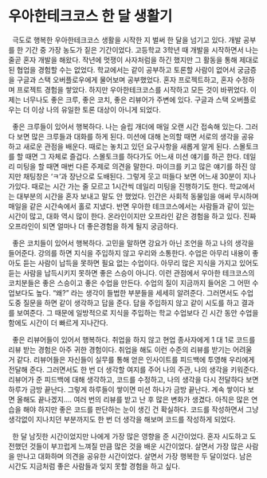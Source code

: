 # 우아한테크코스 한 달 생활기
&nbsp;&nbsp;극도로 행복한 우아한테크코스 생활을 시작한 지 벌써 한 달을 넘기고 있다. 개발 공부를 한 기간 중 가장 농도가 짙은 기간이었다. 고등학교 3학년 때 개발을 시작하면서 나는 
줄곧 혼자 개발을 해왔다. 작년에 멋쟁이 사자처럼을 하긴 했지만 그 활동을 통해 제대로 된 협업을 경험할 수는 없었다. 학교에서는 같이 공부하고 토론할 사람이 없어서 궁금증을 구글과 
스택 오버플로우에게 물어보며 공부했었다. 혼자 프로젝트하고, 혼자 수정하며 프로젝트 경험을 쌓았다. 하지만 우아한테크코스를 시작하고 모든 것이 바뀌었다. 이제는 너무나도 좋은 크루, 
좋은 코치, 좋은 리뷰어가 주변에 있다. 구글과 스택 오버플로우는 더 이상 나의 유일한 토론 대상이 아니게 되었다.  

&nbsp;&nbsp;좋은 크루들이 있어서 행복하다. 나는 슬립 개더에 매일 오랜 시간 접속해 있는다. 그러다 보면 많은 크루들과 대화를 하게 된다. 미션에 대해 논의할 때면 서로의 생각을 
공유하고 새로운 관점을 배운다. 때로는 놓치고 있던 요구사항을 새롭게 알게 된다. 스몰토크를 할 때면 그 자체로 즐겁다. 스몰토크를 하다가도 어느새 미션 얘기를 하곤 한다. 데일리 
미팅을 할 때면 매번 다른 주제로 의견을 말한다. 마이크를 키고 많은 얘기를 하진 않지만 채팅창은 ‘ㅋ’과 장난으로 도배된다. 그렇게 웃고 떠들다 보면 어느새 30분이 지나가있다. 
때로는 시간 가는 줄 모르고 1시간씩 데일리 미팅을 진행하기도 한다. 학교에서는 대부분의 시간을 혼자 보내고 말도 안 했었다. 인간은 사회적 동물임을 애써 무시하며 매일을 같은
시간속에서 홀로 지냈다. 반면 우아한 테크코스에서는 사람들과 같이 있는 시간이 많고, 대화 역시 많이 한다. 온라인이지만 오프라인 같은 경험을 하고 있다. 진짜 오프라인이 되면 얼마나
더 좋은경험을 하게 될지 궁금하다.  

&nbsp;&nbsp;좋은 코치들이 있어서 행복하다. 고민을 말하면 강요가 아닌 조언을 하고 나의 생각을 들어준다. 강의를 하면 지식을 주입하지 않고 우리와 소통한다. 수업은 아무리 내용이 
좋아도 듣는 사람이 납득을 못하면 필요 없는 수업이다. 아무리 많은 지식을 가지고 있어도 듣는 사람을 납득시키지 못하면 좋은 스승이 아니다. 이런 관점에서 우아한 테크코스의 코치분들은 
좋은 스승이고 좋은 수업을 만든다. 수업의 질이 지금까지 들어온 그 어떤 수업보다도 높다. “왜?” 라는 생각이 들법한 부분들을 세세히 알려준다. 그러면서도 수업 도중 질문을 하면 같이 
생각하고 답을 준다. 답을 주입하지 않고 같이 시도를 하고 결과를 보여준다. 그 때문에 일방적으로 지식을 주입하는 학교 수업보다 긴 시간 동안 수업을 함에도 시간이 더 빠르게 지나간다.  

&nbsp;&nbsp;좋은 리뷰어들이 있어서 행복하다. 취업을 하지 않고 현업 종사자에게 1 대 1로 코드를 리뷰 받는 경험은 아주 귀한 경험이다. 취업을 해도 이런 수준의 리뷰를 받기는 어려울 거 같다. 
리뷰어들은 자신들이 실무를 통해 얻은 인사이트를 피드백에 투영해 우리에게 전달해 준다. 그러면서도 한 번 더 생각할 여지를 주어 나의 주관, 나의 생각을 키워준다. 리뷰어가 준 피드백에 
대해 생각하고, 코드를 수정하고, 나의 생각을 다시 전달하다 보면 하루가 금방 끝난다. 그렇게 하루들이 쌓이면 미션 하나가 금방 끝난다. 계속 쌓이다 보면 올해도 끝나겠지…. 여러 번의 
리뷰를 받고 난 후 많은 변화가 생겼다. 아직은 많은 연습을 해야 하지만 좋은 코드를 판단하는 눈이 생긴 건 확실하다. 코드를 작성하면서 그냥 생각없이 지나치던 부분까지도 한 번 
더 생각을 해보며 코드를 작성하게 되었다.  

&nbsp;&nbsp;한 달 남짓한 시간이었지만 나에게 가장 많은 영향을 준 시간이었다. 혼자 시도하고 도전했던 것들이 부끄럽게 느껴질 만큼 많은 것을 배운 시간이었다. 살면서 가장 많은 
사람을 만나고 대화하며 의견을 공유한 시간이었다. 살면서 가장 행복한 두 달이었다. 남은 시간도 지금처럼 좋은 사람들과 잊지 못할 경험을 하고 싶다.








